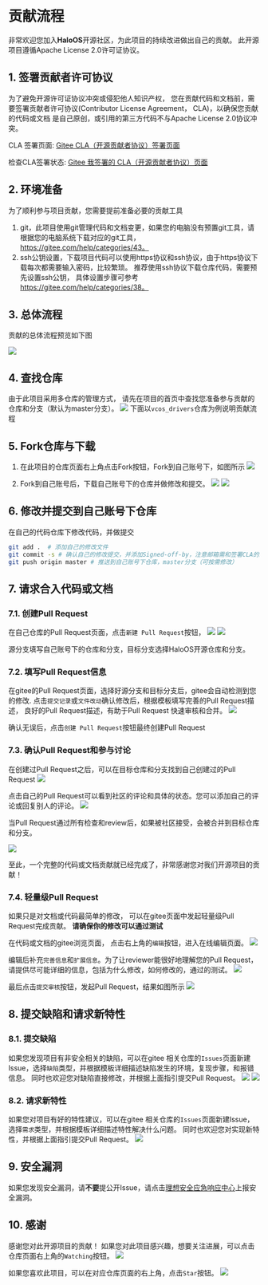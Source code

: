 # 贡献流程
非常欢迎您加入**HaloOS**开源社区，为此项目的持续改进做出自己的贡献。
此开源项目遵循Apache License 2.0许可证协议。

## 1. 签署贡献者许可协议
为了避免开源许可证协议冲突或侵犯他人知识产权， 您在贡献代码和文档前，需要签署贡献者许可协议(Contributor License Agreement， CLA)，以确保您贡献的代码或文档
是自己原创，或引用的第三方代码不与Apache License 2.0协议冲突。

CLA 签署页面: [Gitee CLA（开源贡献者协议）签署页面](https://gitee.com/organizations/haloos/cla/haloos_cla)

检查CLA签署状态: [Gitee 我签署的 CLA（开源贡献者协议）页面](https://gitee.com/profile/clas)

## 2. 环境准备
为了顺利参与项目贡献，您需要提前准备必要的贡献工具
1. git，此项目使用git管理代码和文档变更，如果您的电脑没有预置git工具，请根据您的电脑系统下载对应的git工具，https://gitee.com/help/categories/43。
2. ssh公钥设置，下载项目代码可以使用https协议和ssh协议，由于https协议下载每次都需要输入密码，比较繁琐。 推荐使用ssh协议下载仓库代码，需要预先设置ssh公钥，
具体设置步骤可参考 https://gitee.com/help/categories/38。

## 3. 总体流程
贡献的总体流程预览如下图

![](_static/image/contribution/overall_process.png)

## 4. 查找仓库
由于此项目采用多仓库的管理方式， 请先在项目的首页中查找您准备参与贡献的仓库和分支（默认为master分支）。
![](_static/image/contribution/repo_find.png)
下面以`vcos_drivers`仓库为例说明贡献流程

## 5. Fork仓库与下载
1. 在此项目的仓库页面右上角点击Fork按钮，Fork到自己账号下，如图所示
![](_static/image/contribution/fork.png)

2. Fork到自己账号后，下载自己账号下的仓库并做修改和提交。
![](_static/image/contribution/clone_01.png)
![](_static/image/contribution/clone_02.png)

## 6. 修改并提交到自己账号下仓库
在自己的代码仓库下修改代码，并做提交
```bash
git add .  # 添加自己的修改文件
git commit -s # 确认自己的修改提交，并添加Signed-off-by，注意邮箱需和签署CLA的邮箱地址一致
git push origin master # 推送到自己账号下仓库，master分支（可按需修改）
```
## 7. 请求合入代码或文档
### 7.1. 创建Pull Request
在自己仓库的Pull Request页面，点击`新建 Pull Request`按钮，
![](_static/image/contribution/pullrequest_create_01.png)
![](_static/image/contribution/pullrequest_create_02.png)

源分支填写自己账号下的仓库和分支，目标分支选择HaloOS开源仓库和分支。

### 7.2. 填写Pull Request信息
在gitee的Pull Request页面，选择好源分支和目标分支后，gitee会自动检测到您的修改.
点击`提交记录`或`文件改动`确认修改后，根据模板填写完善的Pull Request描述，
良好的Pull Request描述，有助于Pull Request 快速审核和合并。
![](_static/image/contribution/pullrequest_create_03.png)

确认无误后，点击`创建 Pull Request`按钮最终创建Pull Request

### 7.3. 确认Pull Request和参与讨论
在创建过Pull Request之后，可以在目标仓库和分支找到自己创建过的Pull Request
![](_static/image/contribution/pullrequest_open.png)

点击自己的Pull Request可以看到社区的评论和具体的状态。您可以添加自己的评论或回复别人的评论。
![](_static/image/contribution/pullrequest_discuss.png)

当Pull Request通过所有检查和review后，如果被社区接受，会被合并到目标仓库和分支。

![](_static/image/contribution/pullrequest_merged.png)

至此，一个完整的代码或文档贡献就已经完成了，非常感谢您对我们开源项目的贡献！

### 7.4. 轻量级Pull Request
如果只是对文档或代码最简单的修改， 可以在gitee页面中发起轻量级Pull Request完成贡献。
**请确保你的修改可以通过测试**

在代码或文档的gitee浏览页面， 点击右上角的`编辑`按钮，进入在线编辑页面。
![](_static/image/contribution/pullrequest_lite_edit.png)

编辑后补充`完善信息`和`扩展信息`。为了让reviewer能很好地理解您的Pull Request，请提供尽可能详细的信息，包括为什么修改，如何修改的，通过的测试。
![](_static/image/contribution/pullrequest_lite_submit.png)

最后点击`提交审核`按钮，发起Pull Request，结果如图所示
![](_static/image/contribution/pullrequest_lite_open.png)

## 8. 提交缺陷和请求新特性
### 8.1. 提交缺陷
如果您发现项目有非安全相关的缺陷，可以在gitee 相关仓库的`Issues`页面新建Issue，选择`缺陷`类型，并根据模板详细描述缺陷发生的环境，复现步骤，和报错信息。
同时也欢迎您对缺陷直接修改，并根据上面指引提交Pull Request。
![](_static/image/contribution/issue_create_01.png)
![](_static/image/contribution/issue_create_02.png)

### 8.2. 请求新特性
如果您对项目有好的特性建议，可以在gitee 相关仓库的`Issues`页面新建Issue，选择`需求`类型，并根据模板详细描述特性解决什么问题。
同时也欢迎您对实现新特性，并根据上面指引提交Pull Request。
![](_static/image/contribution/feature_create_01.png)

## 9. 安全漏洞
如果您发现安全漏洞，请**不要**提公开Issue，请点击[理想安全应急响应中心](https://security.lixiang.com/index)上报安全漏洞。

## 10. 感谢
感谢您对此开源项目的贡献！
如果您对此项目感兴趣，想要关注进展，可以点击仓库页面右上角的`Watching`按钮。
![](_static/image/contribution/watching.png)

如果您喜欢此项目，可以在对应仓库页面的右上角，点击`Star`按钮。
![](_static/image/contribution/star.png)
